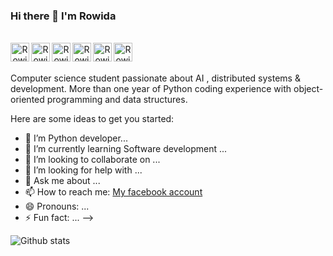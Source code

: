 ### Hi there 👋  I'm Rowida 
<!------>


<br/>
<div align="center">

<a href="https://twitter.com/Rowida60125002">
  <img align="left" alt="Rowida | Twitter" width="30px" src="https://image.flaticon.com/icons/svg/2111/2111703.svg" draggable="false" />
</a>
<a href="https://www.linkedin.com/in/rowida-nagah-30182a135">
  <img align="left" alt="Rowida's LinkdeIN" width="30px" src="https://image.flaticon.com/icons/svg/2111/2111465.svg" draggable="false" />
</a>
<a href="https://www.facebook.com/rowida.nagah.545/">
  <img align="left" alt="Rowida's Facebook" width="30px" src="https://image.flaticon.com/icons/svg/2111/2111342.svg" draggable="false" />
</a>

<a href="https://github.com/Rowida46">
  <img align="left" alt="Rowida's github" width="30px" src="https://image.flaticon.com/icons/svg/2111/2111432.svg" draggable="false" />
</a>
<a href="https://www.hackerrank.com/rowida">
  <img align="left" alt="Rowida's hackerrank" width="30px" src="https://assets.brandfolder.com/y9ol94wb/v/331198/view@2x.png?v=1591971279" draggable="false" />
</a>
<a href="https://www.quora.com/profile/Rowida-Nagah">
  <img align="left" alt="Rowida's oura" width="30px" src="https://www.svgrepo.com/show/25177/quora.svg" draggable="false" />
</a>


</div>

<br />
<br />


Computer science student passionate about AI , distributed systems & development. More than one year of Python coding experience with object-oriented programming and data structures.
 
 
Here are some ideas to get you started:

- 🔭 I’m Python  developer...
- 🌱 I’m currently learning Software development ...
- 👯 I’m looking to collaborate on ...
- 🤔 I’m looking for help with ...
- 💬 Ask me about ...
- 📫 How to reach me: [My facebook account](https://www.facebook.com/rowida.nagah.545/)
- 😄 Pronouns: ...
- ⚡ Fun fact: ...
-->



![Github stats](https://github-readme-stats.vercel.app/api?username=Rowida46)


